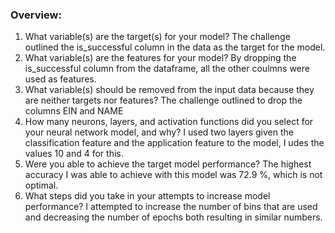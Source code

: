 ### Overview: 
1. What variable(s) are the target(s) for your model?
The challenge outlined the is_successful column in the data as the target for the model. 
2. What variable(s) are the features for your model?
By dropping the is_successful column from the dataframe, all the other coulmns were used as features. 
3. What variable(s) should be removed from the input data because they are neither targets nor features?
The challenge outlined to drop the columns EIN and NAME
4. How many neurons, layers, and activation functions did you select for your neural network model, and why?
I used two layers given the classification feature and the application feature to the model, I udes the values 10 and 4 for this. 
5. Were you able to achieve the target model performance?
The highest accuracy I was able to achieve with this model was 72.9 %, which is not optimal.
6. What steps did you take in your attempts to increase model performance?
I attempted to increase the number of bins that are used and decreasing the number of epochs both resulting in similar numbers. 